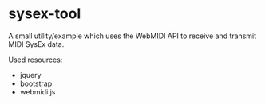 # sysex-tool
A small utility/example which uses the WebMIDI API to receive and transmit MIDI SysEx data.

Used resources:
- jquery
- bootstrap
- webmidi.js
